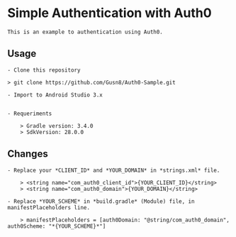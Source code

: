 # Simple Authentication with Auth0

    This is an example to authentication using Auth0.
    
## Usage

    - Clone this repository
    
    > git clone https://github.com/Gusn8/Auth0-Sample.git
    
    - Import to Android Studio 3.x 

    
    - Requeriments
        
        > Gradle version: 3.4.0
        > SdkVersion: 28.0.0
        
## Changes

    - Replace your *CLIENT_ID* and *YOUR_DOMAIN* in *strings.xml* file.
    
        > <string name="com_auth0_client_id">{YOUR_CLIENT_ID}</string>
        > <string name="com_auth0_domain">{YOUR_DOMAIN}</string>
        
    - Replace *YOUR_SCHEME* in *build.gradle* (Module) file, in manifestPlaceholders line.
    
        > manifestPlaceholders = [auth0Domain: "@string/com_auth0_domain", auth0Scheme: "*{YOUR_SCHEME}*"]


##  